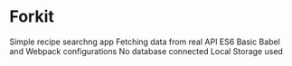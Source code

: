 # Forkit

Simple recipe searchng app
Fetching data from real API
ES6
Basic Babel and Webpack configurations 
No database connected
Local Storage used
